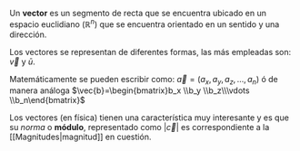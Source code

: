 Un **vector** es un segmento de recta que se encuentra ubicado en un espacio euclidiano ($\mathbb{R}^n$) que se encuentra orientado en un sentido y una dirección.

Los vectores se representan de diferentes formas, las más empleadas son: $\vec{v}$ y $\bar{u}$. 

Matemáticamente se pueden escribir como: $\vec{a} = (a_x, a_y, a_z, \dots, a_n)$ ó de manera análoga $\vec{b}=\begin{bmatrix}b_x \\b_y \\b_z\\\vdots \\b_n\end{bmatrix}$

Los vectores (en física) tienen una característica muy interesante y es que su *norma* o **módulo**, representado como $|\vec{c}|$ es correspondiente a la [[Magnitudes|magnitud]] en cuestión. 
